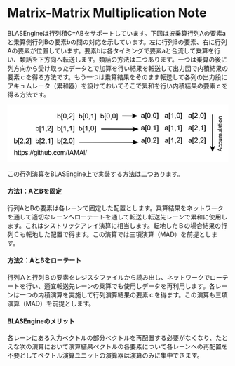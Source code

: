 # Matrix-Matrix Multiplication Note

BLASEngineは行列積C=ABをサポートしています。下図は披乗算行列Aの要素aと乗算側行列Bの要素bの間の対応を示しています。左に行列Bの要素、右に行列Aの要素が位置しています。要素bは各タイミングで要素aと合流して乗算を行い、類話を下方向へ転送します。類話の方法は二つあります。一つは乗算の後に列方向から受け取ったデータとで加算を行い結果を転送して出力団で内積結果の要素ｃを得る方法です。もう一つは乗算結果をそのまま転送して各列の出力段にアキュムレータ（累和器）を設けておいてそこで累和を行い内積結果の要素ｃを得る方法です。


<div align="center">
  <img src="https://github.com/IAMAl/BLASEngine/blob/main/notes/ExecConcept/MatMatMult.png"
       alt="HTML image alt text"
       title="Matrix-Matrix Multiplication"
       width="600px"
  />
</div>


この行列演算をBLASEngine上で実装する方法は二つあります。

#### 方法1：AとBを固定

行列AとBの要素は各レーンで固定した配置とします。乗算結果をネットワークを通して適切なレーンへローテートを通して転送し転送先レーンで累和に使用します。これはシストリックアレイ演算に相当します。転地したＢの場合結果の行列Ｃも転地した配置で得ます。この演算では三項演算（MAD）を前提とします。


#### 方法2：AとBをローテート

行列Ａと行列Ｂの要素をレジスタファイルから読み出し、ネットワークでローテートを行い、適宜転送先レーンの乗算でも使用しデータを再利用します。各レーンは一つの内積演算を実施して行列演算結果の要素ｃを得ます。この演算も三項演算（MAD）を前提とします。


#### BLASEngineのメリット

各レーンにある入力ベクトルの部分ベクトルを再配置する必要がなくなり、たとえな次の演算において演算結果ベクトルの各要素について各レーンへの再配置を不要としてベクトル演算ユニットの演算器は演算のみに集中できます。